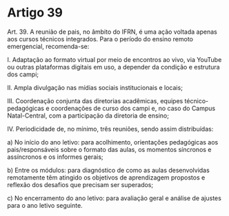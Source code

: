 # Artigo 39

Art. 39. A reunião de pais, no âmbito do IFRN, é uma ação voltada apenas aos cursos técnicos integrados. Para o
período do ensino remoto emergencial, recomenda-se:

I. Adaptação ao formato virtual por meio de encontros ao vivo, via YouTube ou outras plataformas digitais em uso,
a depender da condição e estrutura dos campi;

II. Ampla divulgação nas mídias sociais institucionais e locais;

III. Coordenação conjunta das diretorias acadêmicas, equipes técnico-pedagógicas e coordenações de curso dos
campi e, no caso do Campus Natal-Central, com a participação da diretoria de ensino;

IV. Periodicidade de, no mínimo, três reuniões, sendo assim distribuídas:

a) No início do ano letivo: para acolhimento, orientações pedagógicas aos pais/responsáveis sobre o formato das
aulas, os momentos síncronos e assíncronos e os informes gerais;

b) Entre os módulos: para diagnóstico de como as aulas desenvolvidas remotamente têm atingido os objetivos de
aprendizagem propostos e reflexão dos desafios que precisam ser superados;

c) No encerramento do ano letivo: para avaliação geral e análise de ajustes para o ano letivo seguinte.
